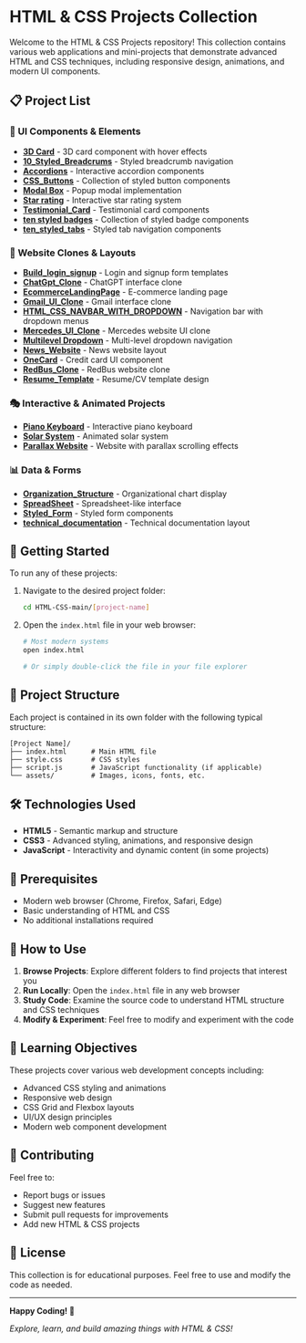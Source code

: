 # HTML & CSS Projects Collection

Welcome to the HTML & CSS Projects repository! This collection contains various web applications and mini-projects that demonstrate advanced HTML and CSS techniques, including responsive design, animations, and modern UI components.

## 📋 Project List

### 🎨 UI Components & Elements
- **[3D Card](./3D%20Card/)** - 3D card component with hover effects
- **[10_Styled_Breadcrums](./10_Styled_Breadcrums/)** - Styled breadcrumb navigation
- **[Accordions](./Accordions/)** - Interactive accordion components
- **[CSS_Buttons](./CSS_Buttons/)** - Collection of styled button components
- **[Modal Box](./Modal%20Box/)** - Popup modal implementation
- **[Star rating](./Star%20rating/)** - Interactive star rating system
- **[Testimonial_Card](./Testimonial_Card/)** - Testimonial card components
- **[ten styled badges](./ten%20styled%20badges/)** - Collection of styled badge components
- **[ten_styled_tabs](./ten_styled_tabs/)** - Styled tab navigation components

### 🏢 Website Clones & Layouts
- **[Build_login_signup](./Build_login_signup/)** - Login and signup form templates
- **[ChatGpt_Clone](./ChatGpt_Clone/)** - ChatGPT interface clone
- **[EcommerceLandingPage](./EcommerceLandingPage/)** - E-commerce landing page
- **[Gmail_UI_Clone](./Gmail_UI_Clone/)** - Gmail interface clone
- **[HTML_CSS_NAVBAR_WITH_DROPDOWN](./HTML_CSS_NAVBAR_WITH_DROPDOWN/)** - Navigation bar with dropdown menus
- **[Mercedes_UI_Clone](./Mercedes_UI_Clone/)** - Mercedes website UI clone
- **[Multilevel Dropdown](./Multilevel%20Dropdown/)** - Multi-level dropdown navigation
- **[News_Website](./News_Website/)** - News website layout
- **[OneCard](./OneCard/)** - Credit card UI component
- **[RedBus_Clone](./RedBus_Clone/)** - RedBus website clone
- **[Resume_Template](./Resume_Template/)** - Resume/CV template design

### 🎭 Interactive & Animated Projects
- **[Piano Keyboard](./Piano%20Keyboard/)** - Interactive piano keyboard
- **[Solar System](./Solar%20System/)** - Animated solar system
- **[Parallax Website](./Parallax%20Website/)** - Website with parallax scrolling effects

### 📊 Data & Forms
- **[Organization_Structure](./Organization_Structure/)** - Organizational chart display
- **[SpreadSheet](./SpreadSheet/)** - Spreadsheet-like interface
- **[Styled_Form](./Styled_Form/)** - Styled form components
- **[technical_documentation](./technical_documentation/)** - Technical documentation layout

## 🚀 Getting Started

To run any of these projects:

1. Navigate to the desired project folder:
   ```bash
   cd HTML-CSS-main/[project-name]
   ```

2. Open the `index.html` file in your web browser:
   ```bash
   # Most modern systems
   open index.html
   
   # Or simply double-click the file in your file explorer
   ```

## 📁 Project Structure

Each project is contained in its own folder with the following typical structure:
```
[Project Name]/
├── index.html      # Main HTML file
├── style.css       # CSS styles
├── script.js       # JavaScript functionality (if applicable)
└── assets/         # Images, icons, fonts, etc.
```

## 🛠️ Technologies Used

- **HTML5** - Semantic markup and structure
- **CSS3** - Advanced styling, animations, and responsive design
- **JavaScript** - Interactivity and dynamic content (in some projects)

## 🔧 Prerequisites

- Modern web browser (Chrome, Firefox, Safari, Edge)
- Basic understanding of HTML and CSS
- No additional installations required

## 📖 How to Use

1. **Browse Projects**: Explore different folders to find projects that interest you
2. **Run Locally**: Open the `index.html` file in any web browser
3. **Study Code**: Examine the source code to understand HTML structure and CSS techniques
4. **Modify & Experiment**: Feel free to modify and experiment with the code

## 🎯 Learning Objectives

These projects cover various web development concepts including:
- Advanced CSS styling and animations
- Responsive web design
- CSS Grid and Flexbox layouts
- UI/UX design principles
- Modern web component development

## 🤝 Contributing

Feel free to:
- Report bugs or issues
- Suggest new features
- Submit pull requests for improvements
- Add new HTML & CSS projects

## 📝 License

This collection is for educational purposes. Feel free to use and modify the code as needed.

---

**Happy Coding! 🚀**

*Explore, learn, and build amazing things with HTML & CSS!*
